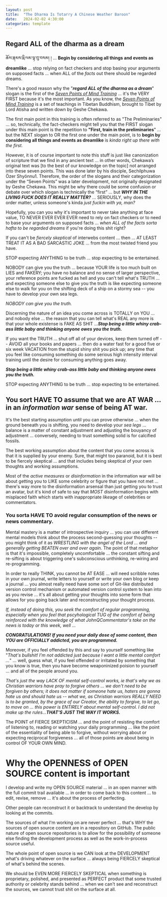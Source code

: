 ```yaml
---
layout: post
title:  "The Dharma Is Totarry A Chinese Weather Baroon"
date:   2024-02-02 4:30:00
categories: template
---
```




## Regard ALL of the dharma as a dream

ཆོས་རྣམས་རྨི་ལམ་ལྟ་བུ་བསམ། ། ... **Begin by considering all things and events as dreamlike** ... stop relying on fact checkers and stop basing your arguments on supposed facts ... when ALL of the *facts* out there should be regarded dreams.

There's a good reason why the "***regard ALL of the dharma as a dream***" slogan is the first of the *[Seven Points of Mind Training](https://www.rigpawiki.org/index.php?title=Seven_Points_of_Mind_Training)* ... it's the VERY FIRST because it's the most important.  As you know, the *[Seven Points of Mind Training](https://www.rigpawiki.org/index.php?title=Seven_Points_of_Mind_Training)* is a set of teachings in Tibetan Buddhism, brought to Tibet by Lord Atisha and written down by Geshe Chekawa. 

The first main point in this training is often referred to as "The Preliminaries" ... so, technically, the fact-checkers might tell you that the FIRST slogan under this main point is the repetition to **"First, train in the preliminaries**" ... but the NEXT slogan to OR the first one under the main point, is to **begin by considering all things and events as dreamlike** is *kinda right up there with the first.*

However, it is of course important to note this stuff is just like canonization of scripture that we find in any ancient text ... in other words, Chekawa’s original text was [to the best of our knowledge on the topic] not arranged into these seven points. This was done later by his disciple, Sechilphuwa Özer Shyönnu1. Therefore, the order of the slogans and their categorization under the “Seven Points” was a later development, not originally designated by Geshe Chekawa. This might be why there could be some confusion or debate over which slogan is technically the “first” ... but ***WHY IN THE LIVING FUCK DOES IT REALLY MATTER?*** ... SERIOUSLY, why does the order matter, unless someone's kinda *just fuckin with ya, man?* 

Hopefully, you can you why it's important to never take anything at face value, TO NEVER EVER EVER EVER need to rely on fact checkers or to need to base your arguments on supposed facts ... *when ALL of the facts sorta hafta to be regarded dreams* if you're doing this shit right?

If you can't be *fiercely skeptical* of interwebs content ... then ... AT LEAST TREAT IT AS A BAD SARCASTIC JOKE ... from the most twisted friend you have.

STOP expecting ANYTHING to be truth ... stop expecting to be entertained.

NOBODY can give you the truth ... because YOUR life is too much built on LIES and FAKERY; you have no balance and no sense of larger perspective, your reference points are fucked as hell and you can't tell what's TRUTH ... and expecting someone else to give you the truth is like expecting someone else to walk for you on the shifting deck of a ship on a stormy sea -- you have to develop your own sea legs. 

*NOBODY can give you the truth.* 

Discerning the nature of an idea you come across is TOTALLY on YOU ... and nobody else ... the reason that you can tell what's REAL any more is that your whole existense is FAKE AS SHIT ...***Stop being a little whiny crab-ass little baby and thinking anyone owes you the truth.***

If you want the TRUTH ... shut off all of your devices, keep them turned off -- AVOID all your books and papers ... then do a water fast for a good five or six week VACATION from the stupid shiny shit you pick up; any time that you feel like consuming something do some serious high intensity interval training until the desire for consuming anything goes away.

***Stop being a little whiny crab-ass little baby and thinking anyone owes you the truth.***

STOP expecting ANYTHING to be truth ... stop expecting to be entertained.

## You sort HAVE TO assume that we are AT WAR ... in an *information war* sense of being AT war.

It's the best starting assumption until you can prove otherwise ... when the ground beneath you is shifting, you need to develop your *sea legs* ... balance is a matter of constant adjustment and adjusting the bouyancy of adjustment ... conversely, needing to trust something solid is for calcified fossils.

The best working assumption about the content that you come across is that it is supplied by your enemy.  Sure, that might too paranoid, but it is best to be fiercely skeptical ... and that includes being skeptical of your own thoughts and working assumptions.

Most of the *active measures* or *disinformation* in the information war will be about getting you to LIKE some celebrity or figure that you have not met ... there's way more to the disinformation arsensal than just getting you to trust an avatar, but it's kind of safe to say that *MOST* disinformation begins with misplaced faith which starts with inappropriate *like*age of celebrities or commentators. 

### You sorta HAVE TO avoid regular consumption of the news or news commentary.

Mental mastery is a matter of introspective inquiry ... you can use different mental models think about the process second-guessing your thoughts -- you might think of it as *WRESTLING with the angel of the Lord ... and generally getting BEATEN over and over again.* The point of that metaphor is that it's impossible, completely uncomfortable ... the constant sifting and re-sifting is about triggering one's subconscious unthinking, re-wiring and re-programming.

In order to really THINK, you cannot be AT EASE ... will need scribble notes in your own journal, write letters to yourself or write your own blog or keep a journal ... you almost really need have some sort of Git-like distributed version control mechanism or automated version control system to lean into as you revise ... it's all about getting your thoughts into some form that allows for you going back later and reconstructing your thought process.

*If, instead of doing this, you seek the comfort of regular programming, especially when you feel that pscyhological TUG of the comfort of being reinforced with the knowledge of what _JohnQCommentator_'s take on the news is today or this week, well ...* 

***CONGRATULATIONS! If you need your daily dose of some content, then YOU are OFFICIALLY addicted, you are programmed.***

Moreover, if you feel offended by this and say to yourself something like "*That's bullshit! I'm not addicted just because I want a little mental comfort ...*" ... well, guess what, if you feel offended or irritated by something that you know is true, then you have become weaponinized poision to yourself ... and all of the people around you. 

*That's just the way LACK OF mental self-control works, ie that's why we as Christian warriors have pray to forgive others ... we don't need to be forgiven by others; it does not matter if someone hate us, haters are gonna hate us and should hate us -- what we, as Christian warriors REALLY NEED is to be granted, by the grace of our Creator, the ability to forgive, to let go, to move on ... this power is ENTIRELY about mental self-control. I did not make up the rules*...***THAT'S JUST THE WAY IT WORKS.***

The POINT of FIERCE SKEPTICISM ... and the point of resisting the comfort of listening to, reading or watching your daily programming ... like the point of the essentiality of being able to forgive, without worrying about or expecting reciprocal forgiveness ... all of those points are about being in control OF YOUR OWN MIND.


# Why the OPENNESS of OPEN SOURCE content is important


I develop and write my OPEN SOURCE material ... in an open manner with the full commit trail available ... in order to come back to this content ... to edit, revise, remove ... it's about the process of perfecting.

Other people can reconstruct it or backtrack to understand the develop by looking at the commits.

The sources of what I'm working on are never perfect ... that's WHY the sources of open source content are in a repository on GitHub. The public nature of open source repositories is to allow for the possibility of someone else finding the development process as well as the work-in-process source useful.

The whole point of open source is we CAN look at the DEVELOPMENT what's driving whatever on the surface ... always being FIERCELY skeptical of what's behind the scenes.

We should be EVEN MORE FIERCELY SKEPTICAL when something is proprietary, polished, and presented as PERFECT product that some trusted authority or celebrity stands behind ... when we can't see and reconstruct the sources, we cannot trust shit on the surface at all.
